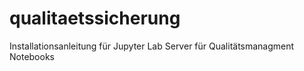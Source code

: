 # qualitaetssicherung
Installationsanleitung für Jupyter Lab Server für Qualitätsmanagment Notebooks
